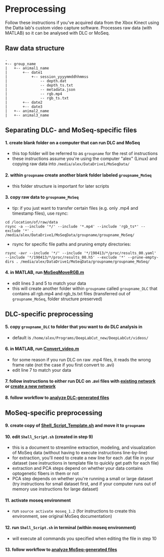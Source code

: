 # Preprocessing
Follow these instructions if you've acquired data from the Xbox Kinect using the Datta lab's custom video capture software.
Processes raw data (with MATLAB) so it can be analysed with DLC or MoSeq.

## Raw data structure
```
.
+-- group_name
|   +-- animal1_name
|       +-- date1
|           +-- session_yyyymmddhhmmss
|               -- depth.dat
|               -- depth_ts.txt
|               -- metadata.json
|               -- rgb.mp4
|               -- rgb_ts.txt
|       +-- date2
|       +-- date3
|   +-- animal2_name
|   +-- animal3_name
```

## Separating DLC- and MoSeq-specific files
#### 1. create blank folder on a computer that can run DLC and MoSeq
 - this top folder will be referred to as ```groupname``` for the rest of instructions
 - these instructions assume you're using the computer "alex" (Linux) and copying raw data into ```/media/alex/DataDrive1/MoSeqData/```
#### 2. within ```groupname``` create another blank folder labeled ```groupname_MoSeq```
 - this folder structure is important for later scripts
#### 3. copy raw data to ```groupname_MoSeq```
 - tip: if you just want to transfer certain files (e.g. only .mp4 and timestamp files), use rsync:
```
cd /location/of/raw/data
rsync -a --include '*/' --include '*.mp4' --include 'rgb_ts*' --exclude '*' . /media/alex/DataDrive1/MoSeqData/groupname/groupname_MoSeq/
```
 - rsync for specific file paths and pruning empty directories:
```
rsync -avr --include '*/' --include '*/190413/*/proc/results_00.yaml' --include '*/190413/*/proc/results_00.h5' --exclude '*' --prune-empty-dirs . /media/alex/DataDrive1/MoSeqData/groupname/groupname_MoSeq/
```

#### 4. in MATLAB, run [MoSeqMoveRGB.m](https://github.com/ckakiti/Novelty_paper_2021/blob/main/primary_code/MoSeqMoveRGB.m)
 - edit lines 3 and 5 to match your data
 - this will create another folder within ```groupname``` called ```groupname_DLC``` that contains all rgb.mp4 and rgb_ts.txt files (transferred out of ```groupname_MoSeq```, folder structure preserved)

## DLC-specific preprocessing
#### 5. copy ```groupname_DLC``` to folder that you want to do DLC analysis in
 - default is ```/home/alex/Programs/DeepLabCut_new/DeepLabCut/videos/```
#### 6. in MATLAB, run [Convert_video.m](https://github.com/ckakiti/Novelty_paper_2021/blob/main/primary_code/Convert_Video.m)
 - for some reason if you run DLC on raw .mp4 files, it reads the wrong frame rate (not the case if you first convert to .avi)
 - edit line 7 to match your data
#### 7. follow instructions to either run DLC on .avi files with [existing network](https://github.com/ckakiti/Novelty_paper_2021/blob/main/Running_DLC_Trained.md) or [create a new network](https://github.com/ckakiti/Novelty_paper_2021/blob/main/Running_DLC_NewNetwork.md)
#### 8. follow workflow to [analyze DLC-generated files](https://github.com/ckakiti/Novelty_paper_2021#dlc-workflow)
## MoSeq-specific preprocessing
#### 9. create copy of [Shell_Script_Template.sh](https://github.com/ckakiti/Novelty_paper_2021/blob/main/primary_code/Shell_Script_Template.sh) and move it to ```groupname```
#### 10. edit ```Shell_Script.sh``` (created in step 9)
 - this is a document to streamline extraction, modeling, and visualization of MoSeq data (without having to execute instructions line-by-line)
 - for extraction, you'll need to create a new line for each .dat file in your dataset (see instructions in template file to quickly get path for each file)
 - extraction and PCA steps depend on whether your data contains optogenetic fibers in them or not
 - PCA step depends on whether you're running a small or large dataset (try instructions for small dataset first, and if your computer runs out of memory use instructions for large dataset)
#### 11. activate moseq environment
 - run ```source activate moseq_1.2``` (for instructions to create this environment, see original MoSeq documentation)
#### 12. run ```Shell_Script.sh``` in terminal (within moseq environment)
 - will execute all commands you specified when editing the file in step 10
#### 13. follow workflow to [analyze MoSeq-generated files](https://github.com/ckakiti/Novelty_analysis_KA#moseq-workflow)
